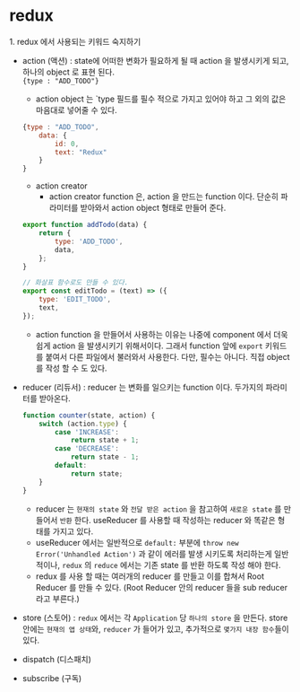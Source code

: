 <h1>redux</h1>
1. redux 에서 사용되는 키워드 숙지하기

-   action (액션) : state에 어떠한 변화가 필요하게 될 때 action 을 발생시키게 되고, 하나의 object 로 표현 된다.  
    `{type : "ADD_TODO"}`

    -   action object 는 `type 필드를 필수 적으로 가지고 있어야 하고 그 외의 값은 마음대로 넣어줄 수 있다.

    ```javascript
    {type : "ADD_TODO",
        data: {
            id: 0,
            text: "Redux"
        }
    }
    ```

    -   action creator
        -   action creator function 은, action 을 만드는 function 이다. 단순히 파라미터를 받아와서 action object 형태로 만들어 준다.

    ```javascript
    export function addTodo(data) {
        return {
            type: 'ADD_TODO',
            data,
        };
    }

    // 화살표 함수로도 만들 수 있다.
    export const editTodo = (text) => ({
        type: 'EDIT_TODO',
        text,
    });
    ```

    -   action function 을 만들어서 사용하는 이유는 나중에 component 에서 더욱 쉽게 action 을 발생시키기 위해서이다. 그래서 function 앞에 `export` 키워드를 붙여서 다른 파일에서 불러와서 사용한다. 다만, 필수는 아니다. 직접 object 를 작성 할 수 도 있다.

-   reducer (리듀서) : reducer 는 변화를 일으키는 function 이다. 두가지의 파라미터를 받아온다.

    ```javascript
    function counter(state, action) {
        switch (action.type) {
            case 'INCREASE':
                return state + 1;
            case 'DECREASE':
                return state - 1;
            default:
                return state;
        }
    }
    ```

    -   reducer 는 `현재의 state` 와 `전달 받은 action` 을 참고하여 `새로운 state` 를 만들어서 `반환` 한다. useReducer 를 사용할 때 작성하는 reducer 와 똑같은 형태를 가지고 있다.
    -   useReducer 에서는 일반적으로 `default:` 부분에 `throw new Error('Unhandled Action')` 과 같이 에러를 발생 시키도록 처리하는게 일반적이나, `redux` 의 `reduce` 에서는 기존 state 를 반환 하도록 작성 해야 한다.
    -   redux 를 사용 할 때는 여러개의 reducer 를 만들고 이를 합쳐서 Root Reducer 를 만들 수 있다. (Root Reducer 안의 reducer 들을 sub reducer 라고 부른다.)

-   store (스토어) : `redux` 에서는 각 `Application` 당 `하나의 store` 을 만든다. store 안에는 `현재의 앱 상태`와, `reducer` 가 들어가 있고, 추가적으로 `몇가지 내장 함수`들이 있다.

-   dispatch (디스패치)

-   subscribe (구독)
